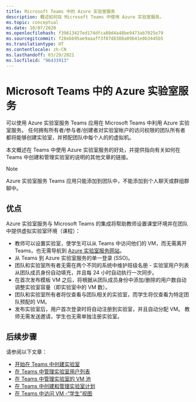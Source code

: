 ```yaml
---
title: Microsoft Teams 中的 Azure 实验室服务
description: 概述如何在 Microsoft Teams 中使用 Azure 实验室服务。
ms.topic: conceptual
ms.date: 10/07/2020
ms.openlocfilehash: f39613427ed174dfca80d4a48be9473ab7025e79
ms.sourcegitcommit: f28ebb95ae9aaaff3f87d8388a09b41e0b3445b5
ms.translationtype: HT
ms.contentlocale: zh-CN
ms.lasthandoff: 03/29/2021
ms.locfileid: "96433913"
---
```

# <a name="azure-lab-services-within-microsoft-teams"></a>Microsoft Teams 中的 Azure 实验室服务

可以使用 Azure 实验室服务 Teams 应用在 Microsoft Teams 中利用 Azure 实验室服务。 任何拥有所有者/参与者/创建者对实验室帐户的访问权限的团队所有者都将能够创建实验室，并预配团队中每个人的的虚拟机。

本文概述在 Teams 中使用 Azure 实验室服务的好处，并提供指向有关如何在 Teams 中创建和管理实验室的说明的其他文章的链接。 

> [!NOTE]
>Azure 实验室服务 Teams 应用只能添加到团队中，不能添加到个人聊天或群组群聊中。

## <a name="benefits"></a>优点

Azure 实验室服务与 Microsoft Teams 的集成将帮助教师设置课堂环境并在团队中提供虚拟实验室环境（课程）： 

* 教师可以设置实验室，使学生可以从 Teams 中访问他们的 VM，而无需离开 Teams，也无需导航到 [Azure 实验室服务网站](https://labs.azure.com)。
* 从 Teams 到 Azure 实验室服务的单一登录 (SSO)。
* 团队和实验室所有者无需在两个不同的系统中维护班级名册 - 实验室用户列表从团队成员身份自动填充，并且每 24 小时自动执行一次同步。 
* 在首次发布模板 VM 之后，将根据从团队成员身份中添加/删除的用户数自动调整实验室容量（即实验室中的 VM 数）。 
* 团队和实验室所有者将仅查看与团队相关的实验室，而学生将仅查看为特定团队预配的 VM。 
* 发布实验室后，用户首次登录时将自动注册到实验室，并且自动分配 VM。 教师无需发送邀请，学生也无需单独注册实验室。  

## <a name="next-steps"></a>后续步骤

请参阅以下文章：

- [开始在 Teams 中创建实验室](how-to-get-started-create-lab-within-teams.md)
- [在 Teams 中管理实验室用户列表](how-to-manage-user-lists-within-teams.md)
- [在 Teams 中管理实验室的 VM 池](how-to-manage-vm-pool-within-teams.md)
- [在 Teams 中创建和管理实验室计划](how-to-create-schedules-within-teams.md)
- [在 Teams 中访问 VM -“学生”视图](how-to-access-vm-for-students-within-teams.md)
